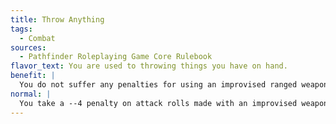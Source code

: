 ```yaml
---
title: Throw Anything
tags:
  - Combat
sources:
  - Pathfinder Roleplaying Game Core Rulebook
flavor_text: You are used to throwing things you have on hand.
benefit: |
  You do not suffer any penalties for using an improvised ranged weapon. You receive a +1 circumstance bonus on attack rolls made with thrown splash weapons.
normal: |
  You take a --4 penalty on attack rolls made with an improvised weapon.
---
```


